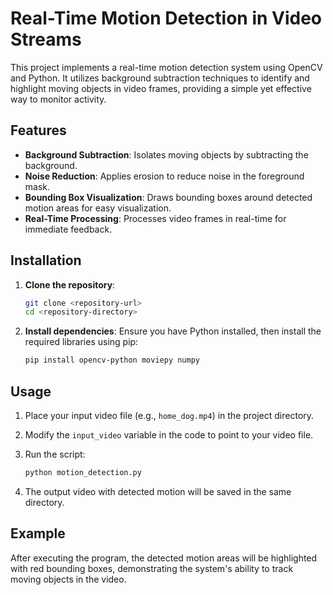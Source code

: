# Real-Time Motion Detection in Video Streams

This project implements a real-time motion detection system using OpenCV and Python. It utilizes background subtraction techniques to identify and highlight moving objects in video frames, providing a simple yet effective way to monitor activity.

## Features

- **Background Subtraction**: Isolates moving objects by subtracting the background.
- **Noise Reduction**: Applies erosion to reduce noise in the foreground mask.
- **Bounding Box Visualization**: Draws bounding boxes around detected motion areas for easy visualization.
- **Real-Time Processing**: Processes video frames in real-time for immediate feedback.

## Installation

1. **Clone the repository**:
   ```bash
   git clone <repository-url>
   cd <repository-directory>
   ```

2. **Install dependencies**:
   Ensure you have Python installed, then install the required libraries using pip:
   ```bash
   pip install opencv-python moviepy numpy
   ```

## Usage

1. Place your input video file (e.g., `home_dog.mp4`) in the project directory.
2. Modify the `input_video` variable in the code to point to your video file.
3. Run the script:
   ```bash
   python motion_detection.py
   ```

4. The output video with detected motion will be saved in the same directory.

## Example

After executing the program, the detected motion areas will be highlighted with red bounding boxes, demonstrating the system's ability to track moving objects in the video.
